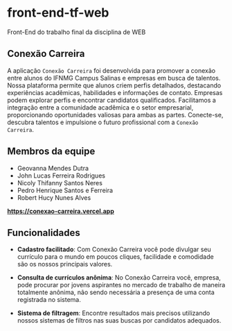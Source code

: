 # front-end-tf-web
Front-End do trabalho final da disciplina de WEB

## Conexão Carreira

A aplicação `Conexão Carreira` foi desenvolvida para promover a conexão entre alunos do IFNMG Campus Salinas e empresas em busca de talentos. Nossa plataforma permite que alunos criem perfis detalhados, destacando experiências acadêmicas, habilidades e informações de contato. Empresas podem explorar perfis e encontrar candidatos qualificados. Facilitamos a integração entre a comunidade acadêmica e o setor empresarial, proporcionando oportunidades valiosas para ambas as partes. Conecte-se, descubra talentos e impulsione o futuro profissional com a `Conexão Carreira`.

## Membros da equipe

- Geovanna Mendes Dutra
- John Lucas Ferreira Rodrigues
- Nicoly Thifanny Santos Neres
- Pedro Henrique Santos e Ferreira
- Robert Hucy Nunes Alves

**https://conexao-carreira.vercel.app**

## Funcionalidades

- **Cadastro facilitado**: Com Conexão Carreira você pode divulgar seu currículo para o mundo em poucos cliques, facilidade e comodidade são os nossos principais valores.

- **Consulta de currículos anônima**: No Conexão Carreira você, empresa, pode procurar por jovens aspirantes no mercado de trabalho de maneira totalmente anônima, não sendo necessária a presença de uma conta registrada no sistema.

- **Sistema de filtragem**: Encontre resultados mais precisos utilizando nossos sistemas de filtros nas suas buscas por candidatos adequados.
